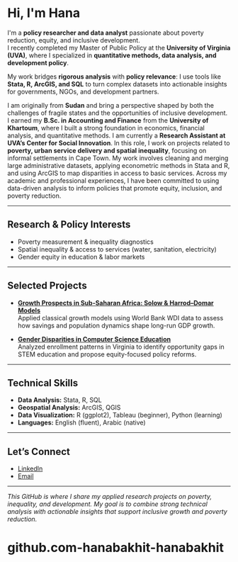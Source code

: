 # Hi, I'm Hana  

I'm a **policy researcher and data analyst** passionate about poverty reduction, equity, and inclusive development.  
I recently completed my Master of Public Policy at the **University of Virginia (UVA)**, where I specialized in **quantitative methods, data analysis, and development policy**.  

My work bridges **rigorous analysis** with **policy relevance**: I use tools like **Stata, R, ArcGIS, and SQL** to turn complex datasets into actionable insights for governments, NGOs, and development partners.  

I am originally from **Sudan** and bring a perspective shaped by both the challenges of fragile states and the opportunities of inclusive development. I earned my **B.Sc. in Accounting and Finance** from the **University of Khartoum**, where I built a strong foundation in economics, financial analysis, and quantitative methods. I am currently a **Research Assistant at UVA’s Center for Social Innovation**. In this role, I work on projects related to **poverty, urban service delivery and spatial inequality**, focusing on informal settlements in Cape Town. My work involves cleaning and merging large administrative datasets, applying econometric methods in Stata and R, and using ArcGIS to map disparities in access to basic services. Across my academic and professional experiences, I have been committed to using data-driven analysis to inform policies that promote equity, inclusion, and poverty reduction.

---

##  Research & Policy Interests  
- Poverty measurement & inequality diagnostics  
- Spatial inequality & access to services (water, sanitation, electricity)  
- Gender equity in education & labor markets    

---

##  Selected Projects  
- **[Growth Prospects in Sub-Saharan Africa: Solow & Harrod–Domar Models](#)**  
  Applied classical growth models using World Bank WDI data to assess how savings and population dynamics shape long-run GDP growth.  

- **[Gender Disparities in Computer Science Education](#)**  
  Analyzed enrollment patterns in Virginia to identify opportunity gaps in STEM education and propose equity-focused policy reforms.  
---

##  Technical Skills  
- **Data Analysis:** Stata, R, SQL  
- **Geospatial Analysis:** ArcGIS, QGIS  
- **Data Visualization:** R (ggplot2), Tableau (beginner), Python (learning)  
- **Languages:** English (fluent), Arabic (native)  

---

## Let’s Connect  
- [LinkedIn](www.linkedin.com/in/hana-bakhit-15678f)  
- [Email](mailto:hanamonafal@gmail.com)  

---

 *This GitHub is where I share my applied research projects on poverty, inequality, and development. My goal is to combine strong technical analysis with actionable insights that support inclusive growth and poverty reduction.*
# github.com-hanabakhit-hanabakhit
